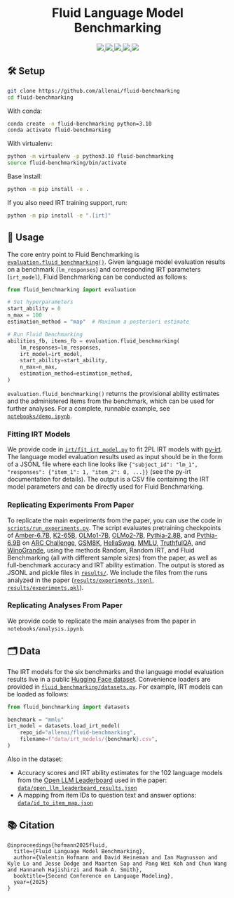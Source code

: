 <div align="center">
  <h1>Fluid Language Model Benchmarking</h1>
</div>

<p align="center">
 <a href="https://www.apache.org/licenses/LICENSE-2.0">
    <img src="https://img.shields.io/badge/Apache-2.0-D22128?logo=apache&logoColor=white">
 </a>
 <a href="https://www.python.org/">
    <img src="https://img.shields.io/badge/Python-3.10-3776AB?logo=python&logoColor=white">
 </a>
  <a href="https://huggingface.co/datasets/allenai/fluid-benchmarking">
    <img src="https://img.shields.io/badge/Hugging_Face-Data-yellow?logo=huggingface&logoColor=white">
  </a>
 <a href="https://arxiv.org/abs/TBD">
    <img src="https://img.shields.io/badge/ArXiv-TBD-B31B1B?logo=arxiv&logoColor=white">
  </a>
 <a href="https://allenai.org/blog/TBD">
    <img src="https://img.shields.io/badge/Ai2-Blog-F0529C?logo=data:image/png;base64,iVBORw0KGgoAAAANSUhEUgAAAMgAAADICAYAAACtWK6eAAAEIUlEQVR4nO3dsZEcRRTH4V5KDmGQAAngkYBkEQE2OeAqB%2BHjIWKQfUmASQB4i8OVrlTcn9u9mXmvp7%2Bvat29Vs/%2B5s2spLnL9XodwH/7qnoB0JlAIBAIBAKBQCAQCAQCgUAgEAgEAoFAIBAIBAKBQCAQCAQCgUAgEAgEAoFAIBAIBAKBQCAQCAQCgUAgEAgEAoFAIBAIBAKBQCAQCAQCgUAgEAgEAoFAIBDIfj6OMa4HvNiRQCAQCAQCgUAgEAgEAoFAIBAIBAKBQCAQCAQCgUAgEAgEAoFAIBAIBAKBQCAQCAQCgUAgEFyuV//vfydHbezloJ%2BzJBMEAoFAIJB9uG49iTfVCyjydof3/H6M8dMO7/tS344xvtnx/R/GGH/s%2BP4trXiT/naM8Vv1Ijb0eJN%2BxIFc7gsBl1gQCAQCgUAgkLn9Xr2AsxPI3Pb4No4nBAKBQCAQyLz%2Brl7ACgQyr6%2BrF7ACgUAgkDkt908%2BqggEAoHMx/Q4kEDmIo6DCQQCgczD9CggkDmIo4hA%2BhNHIYH0Jo5iqz60oTthNGGC9COORkyQPoTRkAlS7zLmiWO5Z0StOEEein/%2BLDE85zrm/zO82IoPjjurigP559j%2BhPPLGOPjxu95N4Gcx5kOZJsJ1e0Sq/ogtzkw9NAtkGpPAxULvsUKrv%2B%2BPHtqYd3uQVot5gvdJ0rnvbtVm702QV7ucaKwEIHcrmsk31Uv4IxcYt2vzWXAEzPtX9Jmb02Q%2B53lw0ggkNfpFkmbM%2B9ZCOT1ukXChgSyjZ%2BrF/DE%2B%2BoFnImb9O10uryZeR/HaLSXJsh2On0o23zAZicQCASyLVPkZARybiJ5JYFsr9MUGUMkryKQNYjkTgJZh0juIJC1XMYY76oXMRN/Ubif7mfsznvdZu9MkHXN9MC6MgJBKIGnmvDoy0g6X4IdRiA8x1QZ/QLZ86A4I3Kzle5BZj8jfhifn6xS9VpOtwmyt8uY70DPtt5TWS2QWYiiiZUusR79WL2A/yGORlacIH9VL%2BAZwmhoxQnSkTiaEkg9cTQmkFriaE4gdcQxAYHUEMckBHI8cUxEIBAI5Fimx2QEcpxfqxfA7QRynB%2BqF8DtBAKBQI7h3mNSAoFAIPvz65knJpD9fapeAPcTCAQCgUAgEAgEghUDeaheAPPo9usPzujoDZ79AXmtrDhBzkwcGxPIeYhjBwI5B3HsRCAQCAQCgUAgEAgEAoFAIBAIBAKBQCAQCAQCgUAgEAgEAoFAIBAIBAKBQCAQCAQCgUAgEAgEAoFAIHhTvYAFeCTPxEwQCAQCgUAgEAgEAoFAIBAIBAKBQCAQCAQCgUAgEAgEAoFAIBAIBAKBQCAQCAQCgUAgEAgEAoFAIBAIBAKBQCAQCAQCgUAgEAgEAoFAIBAIBAKBQCAQCAQCwT9pWpVuCH9MegAAAABJRU5ErkJggg%3D%3D&logoWidth=20&labelColor=555555">
  </a>
</p>


## 🛠️ Setup

```sh
git clone https://github.com/allenai/fluid-benchmarking
cd fluid-benchmarking
```

With conda:

```sh
conda create -n fluid-benchmarking python=3.10
conda activate fluid-benchmarking
```

With virtualenv:

```sh
python -m virtualenv -p python3.10 fluid-benchmarking
source fluid-benchmarking/bin/activate
```
 
Base install:

```sh
python -m pip install -e .
```

If you also need IRT training support, run:

```sh
python -m pip install -e ".[irt]"
```



## 🚀 Usage

The core entry point to Fluid Benchmarking is [`evaluation.fluid_benchmarking()`](https://github.com/allenai/fluid-benchmarking/blob/db30ec8f4b1275978156a473a314cfb73e18beff/fluid_benchmarking/evaluation.py#L57). Given language model evaluation results on a benchmark (`lm_responses`) and corresponding IRT parameters (`irt_model`), Fluid Benchmarking can be conducted as follows:

```python
from fluid_benchmarking import evaluation

# Set hyperparameters
start_ability = 0
n_max = 100
estimation_method = "map"  # Maximum a posteriori estimate

# Run Fluid Benchmarking
abilities_fb, items_fb = evaluation.fluid_benchmarking(
    lm_responses=lm_responses,
    irt_model=irt_model,
    start_ability=start_ability,
    n_max=n_max,
    estimation_method=estimation_method,
)
```

`evaluation.fluid_benchmarking()` returns the provisional ability estimates and the administered items from the benchmark, which can be used for further analyses. For a complete, runnable example, see [`notebooks/demo.ipynb`](https://github.com/allenai/fluid-benchmarking/blob/main/notebooks/demo.ipynb).


### Fitting IRT Models

We provide code in [`irt/fit_irt_model.py`](https://github.com/allenai/fluid-benchmarking/blob/main/irt/fit_irt_model.py) to fit 2PL IRT models with [py-irt](https://github.com/nd-ball/py-irt). The language model evaluation results used as input should be in the form of a JSONL file where each line looks like
`{"subject_id": "lm_1", "responses": {"item_1": 1, "item_2": 0, ...}}` (see the py-irt documentation for details). The output is a CSV file containing the IRT model parameters and can be directly used for Fluid Benchmarking.


### Replicating Experiments From Paper

To replicate the main experiments from the paper, you can use the code in [`scripts/run_experiments.py`](https://github.com/allenai/fluid-benchmarking/blob/main/scripts/run_experiments.py). The script evaluates pretraining checkpoints of [Amber-6.7B](https://huggingface.co/LLM360/Amber), [K2-65B](https://huggingface.co/LLM360/K2), [OLMo1-7B](https://huggingface.co/allenai/OLMo-7B-0724-hf), [OLMo2-7B](https://huggingface.co/allenai/OLMo-2-1124-7B), [Pythia-2.8B](https://huggingface.co/EleutherAI/pythia-2.8b), and [Pythia-6.9B](https://huggingface.co/EleutherAI/pythia-6.9b) on [ARC Challenge](https://huggingface.co/datasets/allenai/ai2_arc), [GSM8K](https://huggingface.co/datasets/openai/gsm8k), [HellaSwag](https://huggingface.co/datasets/Rowan/hellaswag), [MMLU](https://huggingface.co/datasets/cais/mmlu), [TruthfulQA](https://github.com/sylinrl/TruthfulQA), and [WinoGrande](https://huggingface.co/datasets/allenai/winogrande), using the methods Random, Random IRT, and Fluid Benchmarking (all with different sample sizes) from the paper, as well as full-benchmark accuracy and IRT ability estimation. The output is stored as JSONL and pickle files in [`results/`](https://github.com/allenai/fluid-benchmarking/tree/main/results). We include the files from the runs analyzed in the paper ([`results/experiments.jsonl`](https://github.com/allenai/fluid-benchmarking/blob/main/results/experiments.jsonl), [`results/experiments.pkl`](https://github.com/allenai/fluid-benchmarking/blob/main/results/experiments.pkl)).

### Replicating Analyses From Paper

We provide code to replicate the main analyses from the paper in `notebooks/analysis.ipynb`.


## 🗂️ Data

The IRT models for the six benchmarks and the language model evaluation results live in a public [Hugging Face dataset](https://huggingface.co/datasets/allenai/fluid-benchmarking). Convenience loaders are provided in [`fluid_benchmarking/datasets.py`](https://github.com/allenai/fluid-benchmarking/blob/main/fluid_benchmarking/datasets.py). For example, IRT models can be loaded as follows:

```python
from fluid_benchmarking import datasets

benchmark = "mmlu"
irt_model = datasets.load_irt_model(
    repo_id="allenai/fluid-benchmarking",
    filename=f"data/irt_models/{benchmark}.csv",
)
```

Also in the dataset:

- Accuracy scores and IRT ability estimates for the 102 language models from the
  [Open LLM Leaderboard](https://huggingface.co/docs/leaderboards/open_llm_leaderboard/archive) used in the paper:
  [`data/open_llm_leaderboard_results.json`](https://huggingface.co/datasets/allenai/fluid-benchmarking/blob/main/data/open_llm_leaderboard_results.json)
- A mapping from item IDs to question text and answer options:
  [`data/id_to_item_map.json`](https://huggingface.co/datasets/allenai/fluid-benchmarking/blob/main/data/id_to_item_map.json)


## 📚 Citation

```
@inproceedings{hofmann2025fluid,
  title={Fluid Language Model Benchmarking},
  author={Valentin Hofmann and David Heineman and Ian Magnusson and Kyle Lo and Jesse Dodge and Maarten Sap and Pang Wei Koh and Chun Wang and Hannaneh Hajishirzi and Noah A. Smith},
  booktitle={Second Conference on Language Modeling},
  year={2025}
}
```